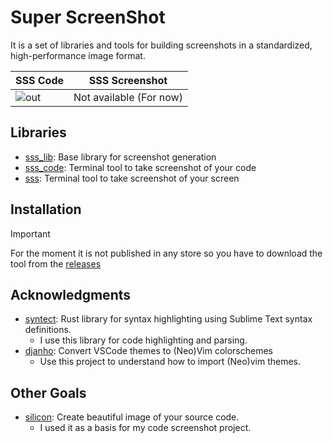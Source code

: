 # **S**uper **S**creen**S**hot
It is a set of libraries and tools for building screenshots in a standardized, high-performance image format.

| SSS Code                                                                                         | SSS Screenshot          |
|--------------------------------------------------------------------------------------------------|-------------------------|
| ![out](https://github.com/SergioRibera/sss/assets/56278796/be74cd48-8f87-4544-98da-c7bc119753ab) | Not available (For now) |

## Libraries
- [sss_lib](./crates/sss_lib): Base library for screenshot generation
- [sss_code](./crates/sss_code): Terminal tool to take screenshot of your code
- [sss](./crates/sss_cli): Terminal tool to take screenshot of your screen

## Installation
> [!IMPORTANT]
> For the moment it is not published in any store so you have to download the tool from the [releases](https://github.com/SergioRibera/sss/releases)

## Acknowledgments
- [syntect](https://github.com/trishume/syntect): Rust library for syntax highlighting using Sublime Text syntax definitions. 
  - I use this library for code highlighting and parsing.
- [djanho](https://github.com/viniciusmuller/djanho): Convert VSCode themes to (Neo)Vim colorschemes
  - Use this project to understand how to import (Neo)vim themes.

## Other Goals
- [silicon](https://github.com/Aloxaf/silicon): Create beautiful image of your source code. 
  - I used it as a basis for my code screenshot project.
